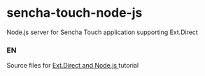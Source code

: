 sencha-touch-node-js
====================

Node.js server for Sencha Touch application supporting Ext.Direct

### EN
Source files for [Ext.Direct and Node.js ](http://devjs.eu/en/sencha-touch-and-node-js-fully-functional-backend-with-ext-direct-support/ "Ext.Direct and Node.js") tutorial
